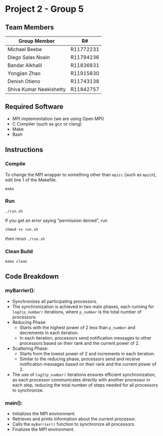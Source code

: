 # Project 2 - Group 5
## Team Members
| Group Member                      | R# |
|---------------------------|-----------|
| Michael Beebe             | R11772231 |
| Diego Salas Noain         | R11794236 |
| Bandar Alkhalil           | R11836831 |
| Yongjian Zhao             | R11915830 |
| Denish Otieno             | R11743138 |
| Shiva Kumar Neekishetty   | R11842757 |

## Required Software
- MPI implementation (we are using Open MPI)
- C Compiler (such as gcc or clang)
- Make
- Bash

## Instructions
### Compile
To change the MPI wrapper to something other than `mpicc` (such as `mpich`), edit line 1 of the Makefile.
```
make
```

### Run
```
./run.sh
```
If you get an error saying "permission denied", run
```
chmod +x run.sh
```
then rerun `./run.sh`

### Clean Build
```
make clean
```

## Code Breakdown
### myBarrier():
- Synchronizes all participating processors.
- The synchronization is achieved in two main phases, each running for `log2(p_number)` iterations, where `p_number` is the total number of processors:
- Reducing Phase:
  - Starts with the highest power of 2 less than `p_number` and decrements in each iteration.
  - In each iteration, processors send notification messages to other processors based on their rank and the current power of 2.
- Scattering Phase:
  - Starts from the lowest power of 2 and increments in each iteration.
  - Similar to the reducing phase, processors send and receive notification messages based on their rank and the current power of 2.
- The use of `log2(p_number)` iterations ensures efficient synchronization, as each processor communicates directly with another processor in each step, reducing the total number of steps needed for all processors to synchronize.

### main():
- Initializes the MPI environment.
- Retrieves and prints information about the current processor.
- Calls the `myBarrier()` function to synchronize all processors.
- Finalizes the MPI environment.